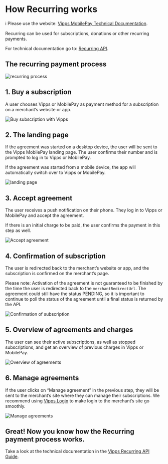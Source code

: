 <!-- START_METADATA
---
title: How Recurring works with basic agreement
sidebar_label: Basic agreement
sidebar_position: 10
description: How Recurring works with basic agreement
pagination_next: null
pagination_prev: null
---
END_METADATA -->

# How Recurring works

<!-- START_COMMENT -->

ℹ️ Please use the website:
[Vipps MobilePay Technical Documentation](https://developer.vippsmobilepay.com/).

<!-- END_COMMENT -->

Recurring can be used for subscriptions, donations or other recurring payments.

For technical documentation go to:
[Recurring API](https://developer.vippsmobilepay.com/docs/APIs/recurring-api).

## The recurring payment process

![recurring process](../images/vipps-recurring-api-howitworks/vipps-recurring-process.svg)


## 1. Buy a subscription 

A user chooses Vipps or MobilePay as payment method for a subscription on a merchant’s website or app.

![Buy subscription with Vipps](../images/vipps-recurring-api-howitworks/vipps-recurring-step1.svg)

## 2. The landing page

If the agreement was started on a desktop device, the user will be sent to the Vipps MobilePay landing page.
The user confirms their number and is prompted to log in to Vipps or MobilePay.

If the agreement was started from a mobile device, the app will automatically switch over to Vipps or MobilePay.

![landing page](../images/vipps-recurring-api-howitworks/vipps-recurring-step2.png)

## 3. Accept agreement  

The user receives a push notification on their phone. They log in to Vipps or MobilePay and accept the agreement.

If there is an initial charge to be paid, the user confirms the payment in this step as well.

![Accept agreement](../images/vipps-recurring-api-howitworks/vipps-recurring-step3.png)

## 4. Confirmation of subscription

The user is redirected back to the merchant’s website or app, and the subscription is confirmed on the merchant’s page.

Please note: Activation of the agreement is not guaranteed to be finished by the time the user is redirected back to the `merchantRedirectUrl`. The agreement could still have the status PENDING, so it is important to continue to poll the status of the agreement until a final status is returned by the API.

![Confirmation of subscription](../images/vipps-recurring-api-howitworks/vipps-recurring-step4.svg)

## 5. Overview of agreements and charges

The user can see their active subscriptions, as well as stopped subscriptions, and get an overview of previous charges in Vipps or MobilePay.

![Overview of agreements](../images/vipps-recurring-api-howitworks/vipps-recurring-step5.png)

## 6. Manage agreements

If the user clicks on “Manage agreement” in the previous step, they will be sent to the merchant’s site where they can manage their subscriptions. We recommend using [Vipps Login](https://developer.vippsmobilepay.com/docs/APIs/login-api) to make login to the merchant’s site go smoothly.

![Manage agreements](../images/vipps-recurring-api-howitworks/vipps-recurring-step6.svg)

## Great! Now you know how the Recurring payment process works.

Take a look at the technical documentation in the [Vipps Recurring API Guide](../vipps-recurring-api.md).
